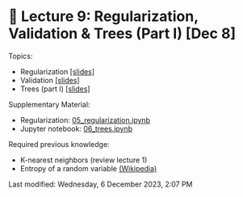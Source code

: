 # &#x1F4D1;  Lecture 9: Regularization, Validation & Trees (Part I) [Dec 8]


Topics:

- Regularization [[slides]](content/06_regularization.pdf)
- Validation [[slides]](content/07_validation.pdf)
- Trees (part I) [[slides]](content/09_trees.pdf)

Supplementary Material:

- Regularization: [05_regularization.ipynb](../../demos/05_regularization.ipynb)
- Jupyter notebook: [06_trees.ipynb](../../demos/06_trees.ipynb)

Required previous knowledge:

- K-nearest neighbors (review lecture 1)
- Entropy of a random variable [(Wikipedia)](https://en.wikipedia.org/wiki/Entropy_(information_theory))

Last modified: Wednesday, 6 December 2023, 2:07 PM
